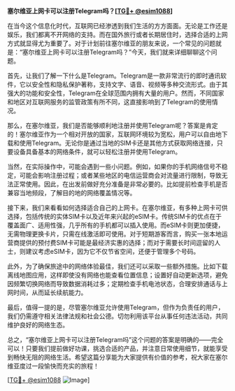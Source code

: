 **塞尔维亚上网卡可以注册Telegram吗？[[TG💪+ @esim1088](https://t.me/s/esim1088)]**

在当今这个信息化时代，互联网已经渗透到我们生活的方方面面。无论是工作还是娱乐，我们都离不开网络的支持。而在国外旅行或者长期居住时，选择合适的上网方式就显得尤为重要了。对于计划前往塞尔维亚的朋友来说，一个常见的问题就是：“塞尔维亚上网卡可以注册Telegram吗？”今天，我们就来详细聊聊这个问题。

首先，让我们了解一下什么是Telegram。Telegram是一款非常流行的即时通讯软件，它以安全性和隐私保护著称，支持文字、语音、视频等多种交流形式。由于其强大的功能和安全性，Telegram在全球范围内拥有大量的用户。然而，不同国家和地区对互联网服务的监管政策有所不同，这直接影响到了Telegram的使用情况。

那么，在塞尔维亚，我们是否能够顺利地注册并使用Telegram呢？答案是肯定的！塞尔维亚作为一个相对开放的国家，互联网环境较为宽松，用户可以自由地下载和使用Telegram。无论你是通过当地的SIM卡还是其他方式获取网络连接，只要设备具备基本的网络条件，就可以轻松注册并使用Telegram。

当然，在实际操作中，可能会遇到一些小问题。例如，如果你的手机网络信号不稳定，可能会影响注册过程；或者某些地区的电信运营商会对流量进行限制，导致无法正常使用。因此，在出发前做好充分准备是非常必要的。比如提前检查手机是否兼容当地频段，了解目的地的网络覆盖情况等。

接下来，我们来看看如何选择适合自己的上网卡。在塞尔维亚，有多种上网卡可供选择，包括传统的实体SIM卡以及近年来兴起的eSIM卡。传统SIM卡的优点在于覆盖面广、适用性强，几乎所有的手机都可以插入使用。而eSIM卡则更加便捷，无需物理更换卡片，只需在线激活即可使用。对于短期游客而言，购买一张本地运营商提供的预付费SIM卡可能是最经济实惠的选择；而对于需要长时间逗留的人士，则建议考虑eSIM卡，因为它不仅节省空间，还便于管理多个号码。

此外，为了确保旅途中的网络体验最佳，我们还可以采取一些额外措施。比如下载离线地图应用，这样即使没有网络也能查看位置信息；设置好自动更新选项，避免因频繁切换网络而导致数据消耗过多；定期检查手机电池状态，合理安排通话与上网时间，从而延长续航能力。

最后，值得一提的是，尽管塞尔维亚允许使用Telegram，但作为负责任的用户，我们仍需遵守相关法律法规和社会公德。切勿利用该平台从事任何违法活动，共同维护良好的网络生态。

总之，“塞尔维亚上网卡可以注册Telegram吗”这个问题的答案是明确的——完全可以！只要我们提前做好功课，挑选合适的产品，并注意日常使用细节，就能享受到畅快无阻的网络生活。希望这篇分享能为大家提供有价值的参考，祝大家在塞尔维亚度过一段愉快而充实的旅程！

[[TG💪+ @esim1088](https://t.me/s/esim1088) ![Image](https://i.postimg.cc/4NQfJmqS/Snipaste-2025-05-13-00-14-12.png)]